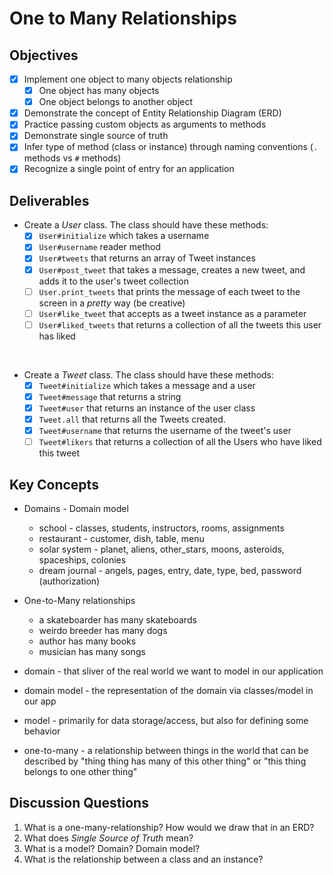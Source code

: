 # One to Many Relationships

## Objectives

* [x] Implement one object to many objects relationship
  * [x] One object has many objects
  * [x] One object belongs to another object
* [x] Demonstrate the concept of Entity Relationship Diagram (ERD)
* [x] Practice passing custom objects as arguments to methods
* [x] Demonstrate single source of truth
* [x] Infer type of method (class or instance) through naming conventions (`.` methods vs `#` methods)  
* [x] Recognize a single point of entry for an application

## Deliverables


* Create a _User_ class. The class should have these methods:
  * [x] `User#initialize` which takes a username
  * [x] `User#username` reader method
  * [x] `User#tweets` that returns an array of Tweet instances
  * [x] `User#post_tweet` that takes a message, creates a new tweet, and adds it to the user's tweet collection  
  * [ ] `User.print_tweets` that prints the message of each tweet to the screen in a _pretty_ way (be creative)
  * [ ] `User#like_tweet` that accepts as a tweet instance as a parameter
  * [ ] `User#liked_tweets` that returns a collection of all the tweets this user has liked
<br>  

* Create a _Tweet_ class. The class should have these methods:
	* [x] `Tweet#initialize` which takes a message and a user
	* [x] `Tweet#message` that returns a string
	* [x] `Tweet#user` that returns an instance of the user class
	* [x] `Tweet.all` that returns all the Tweets created.
	* [x] `Tweet#username` that returns the username of the tweet's user
	* [ ] `Tweet#likers` that returns a collection of all the Users who have liked this tweet

## Key Concepts
* Domains - Domain model
  * school - classes, students, instructors, rooms, assignments
  * restaurant - customer, dish, table, menu
  * solar system - planet, aliens, other_stars, moons, asteroids, spaceships, colonies
  * dream journal - angels, pages, entry, date, type, bed, password (authorization)


* One-to-Many relationships
  * a skateboarder has many skateboards
  * weirdo breeder has many dogs
  * author has many books
  * musician has many songs

* domain - that sliver of the real world we want to model in our application
* domain model - the representation of the domain via classes/model in our app
* model - primarily for data storage/access, but also for defining some behavior
* one-to-many - a relationship between things in the world that can be described by "thing thing has many of this other thing" or "this thing belongs to one other thing"


## Discussion Questions

1. What is a one-many-relationship? How would we draw that in an ERD?
2. What does _Single Source of Truth_ mean?
3. What is a model? Domain? Domain model?
4. What is the relationship between a class and an instance?